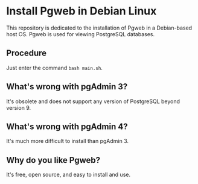 # Install Pgweb in Debian Linux

This repository is dedicated to the installation of Pgweb in a Debian-based host OS.  Pgweb is used for viewing PostgreSQL databases.

## Procedure
Just enter the command ```bash main.sh```.

## What's wrong with pgAdmin 3?
It's obsolete and does not support any version of PostgreSQL beyond version 9.

## What's wrong with pgAdmin 4?
It's much more difficult to install than pgAdmin 3.

## Why do you like Pgweb?
It's free, open source, and easy to install and use.
